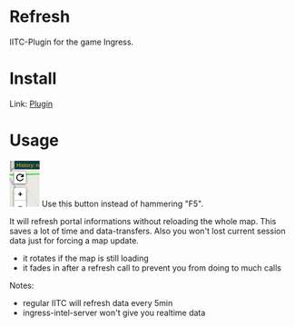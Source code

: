 Refresh
=======
IITC-Plugin for the game Ingress.

Install
=====
Link: [Plugin](https://github.com/IITCPlugins/Refresh/raw/main/dist/iitc_plugin_Refresh.user.js)


Usage
=====

![screenshot](assets/screenshot.png)
Use this button instead of hammering "F5".

It will refresh portal informations without reloading the whole map.
This saves a lot of time and data-transfers. Also you won't lost current session data just for forcing a map update.

- it rotates if the map is still loading
- it fades in after a refresh call to prevent you from doing to much calls

Notes:
- regular IITC will refresh data every 5min
- ingress-intel-server won't give you realtime data

